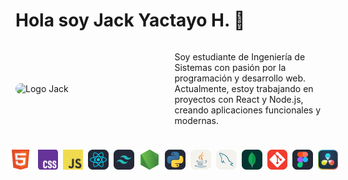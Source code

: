 
# Hola soy Jack Yactayo H. 👋
<div style="display: flex; align-items: center; justify-content: space-around; width:100%; gap:5px;">
<img src="./img/logo-jack-gif.gif" style="width: 50%; border-radius: 10px" alt="Logo Jack">
<p style="width:50%; max-width:20rem;">Soy estudiante de Ingeniería de Sistemas con pasión por la programación y desarrollo web. Actualmente, estoy trabajando en proyectos con React y Node.js, creando aplicaciones funcionales y modernas.</p>
</div>

<div style="margin-top:1.5rem; display:flex; justify-content:center; gap:8px;">
<img src="./img/icon/HTML5_logo_and_wordmark.svg.png" alt="HTML5">
<img src="./img/icon/Official_CSS_Logo.svg.png" alt="CSS3">
<img src="./img/icon/JavaScript-logo.png" alt="JavaScript">
<img src="./img/icon/skill-icons--react-dark 1.png" alt="React">
<img src="./img/icon/skill-icons--tailwindcss-dark 1.png" alt="TailwindCSS">
<img src="./img/icon/devicon--nodejs 1.png" alt="Node.js">
<img src="./img/icon/skill-icons--python-dark 1.png" alt="Python">
<img src="./img/icon/skill-icons--java-light 1.png" alt="Java">
<img src="./img/icon/skill-icons--mysql-light 1.png" alt="MySQL">
<img src="./img/icon/skill-icons--mongodb 1.png" alt="MongoDB">
<img src="./img/icon/skill-icons--git 1.png" alt="Git">
<img src="./img/icon/skill-icons--figma-dark 1.png" alt="Figma">
<img src="./img/icon/DaVinci_Resolve_Studio 1.png" alt="DaVinci Resolve Studio">
</div>

<!--
**JackYactayoHuarcaya/JackYactayoHuarcaya** is a ✨ _special_ ✨ repository because its `README.md` (this file) appears on your GitHub profile.

Here are some ideas to get you started:

- 🔭 I’m currently working on ...
- 🌱 I’m currently learning ...
- 👯 I’m looking to collaborate on ...
- 🤔 I’m looking for help with ...
- 💬 Ask me about ...
- 📫 How to reach me: ...
- 😄 Pronouns: ...
- ⚡ Fun fact: ...
-->
